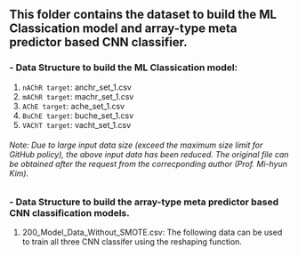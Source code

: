 ## This folder contains the dataset to build the ML Classication model and array-type meta predictor based CNN classifier.

### - Data Structure to build the ML Classication model:
1. `nAChR target`: anchr_set_1.csv 
2. `mAChR target`: machr_set_1.csv 
3. `AChE target`: ache_set_1.csv
4. `BuChE target`: buche_set_1.csv
5. `VAChT target`: vacht_set_1.csv
###### Note: Due to large input data size (exceed the maximum size limit for GitHub policy), the above input data has been reduced. The original file can be obtained after the request from the correcponding author (Prof. Mi-hyun Kim).

### - Data Structure to build the array-type meta predictor based CNN classification models.

1. 200_Model_Data_Without_SMOTE.csv: The following data can be used to train all three CNN classifer using the reshaping function.
